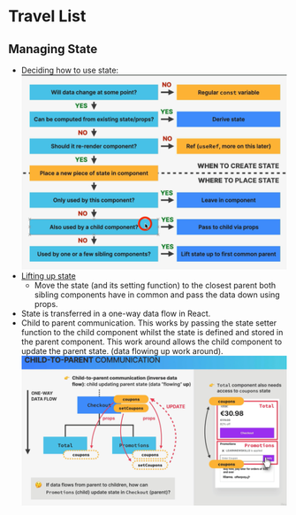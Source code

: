 # Travel List

## Managing State

- Deciding how to use state:
  ![alt text](how-to-use-state.png)
- [Lifting up state](https://legacy.reactjs.org/docs/lifting-state-up.html)
  - Move the state (and its setting function) to the closest parent both sibling components have in common and pass the data down using props.
- State is transferred in a one-way data flow in React.
- Child to parent communication. This works by passing the state setter function to the child component whilst the state is defined and stored in the parent component. This work around allows the child component to update the parent state. (data flowing up work around).
  ![alt text](image.png)
